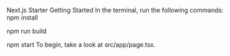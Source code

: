 Next.js Starter
Getting Started
In the terminal, run the following commands:
npm install 

npm run build

npm start
To begin, take a look at src/app/page.tsx.

